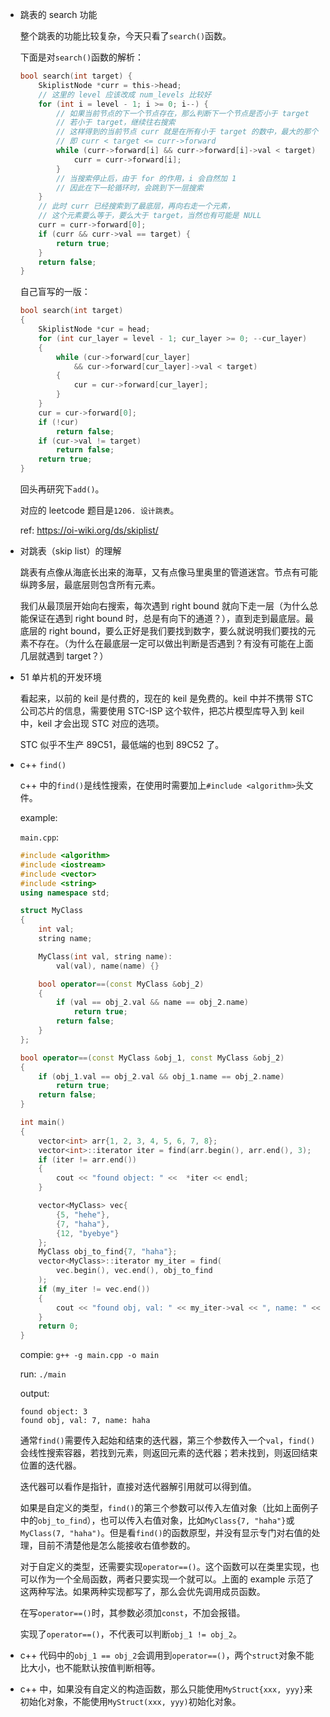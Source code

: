 * 跳表的 search 功能

    整个跳表的功能比较复杂，今天只看了`search()`函数。

    下面是对`search()`函数的解析：

    ```c
    bool search(int target) {
        SkiplistNode *curr = this->head;
        // 这里的 level 应该改成 num_levels 比较好
        for (int i = level - 1; i >= 0; i--) {
            // 如果当前节点的下一个节点存在，那么判断下一个节点是否小于 target
            // 若小于 target，继续往右搜索
            // 这样得到的当前节点 curr 就是在所有小于 target 的数中，最大的那个
            // 即 curr < target <= curr->forward
            while (curr->forward[i] && curr->forward[i]->val < target) {
                curr = curr->forward[i];
            }
            // 当搜索停止后，由于 for 的作用，i 会自然加 1
            // 因此在下一轮循环时，会跳到下一层搜索
        }
        // 此时 curr 已经搜索到了最底层，再向右走一个元素，
        // 这个元素要么等于，要么大于 target，当然也有可能是 NULL
        curr = curr->forward[0];
        if (curr && curr->val == target) {
            return true;
        } 
        return false;
    }
    ```

    自己盲写的一版：

    ```cpp
    bool search(int target)
    {
        SkiplistNode *cur = head;
        for (int cur_layer = level - 1; cur_layer >= 0; --cur_layer)
        {
            while (cur->forward[cur_layer]
                && cur->forward[cur_layer]->val < target)
            {
                cur = cur->forward[cur_layer];
            }
        }
        cur = cur->forward[0];
        if (!cur)
            return false;
        if (cur->val != target)
            return false;
        return true;
    }
    ```

    回头再研究下`add()`。

    对应的 leetcode 题目是`1206. 设计跳表`。

    ref: <https://oi-wiki.org/ds/skiplist/>

* 对跳表（skip list）的理解

    跳表有点像从海底长出来的海草，又有点像马里奥里的管道迷宫。节点有可能纵跨多层，最底层则包含所有元素。

    我们从最顶层开始向右搜索，每次遇到 right bound 就向下走一层（为什么总能保证在遇到 right bound 时，总是有向下的通道？），直到走到最底层。最底层的 right bound，要么正好是我们要找到数字，要么就说明我们要找的元素不存在。（为什么在最底层一定可以做出判断是否遇到？有没有可能在上面几层就遇到 target？）

* 51 单片机的开发环境

    看起来，以前的 keil 是付费的，现在的 keil 是免费的。keil 中并不携带 STC 公司芯片的信息，需要使用 STC-ISP 这个软件，把芯片模型库导入到 keil 中，keil 才会出现 STC 对应的选项。

    STC 似乎不生产 89C51，最低端的也到 89C52 了。

* c++ `find()`

    c++ 中的`find()`是线性搜索，在使用时需要加上`#include <algorithm>`头文件。

    example:

    `main.cpp`:

    ```cpp
    #include <algorithm>
    #include <iostream>
    #include <vector>
    #include <string>
    using namespace std;

    struct MyClass
    {
        int val;
        string name;

        MyClass(int val, string name):
            val(val), name(name) {}

        bool operator==(const MyClass &obj_2)
        {
            if (val == obj_2.val && name == obj_2.name)
                return true;
            return false;
        }
    };

    bool operator==(const MyClass &obj_1, const MyClass &obj_2)
    {
        if (obj_1.val == obj_2.val && obj_1.name == obj_2.name)
            return true;
        return false;
    }

    int main()
    {
        vector<int> arr{1, 2, 3, 4, 5, 6, 7, 8};
        vector<int>::iterator iter = find(arr.begin(), arr.end(), 3);
        if (iter != arr.end())
        {
            cout << "found object: " <<  *iter << endl;
        }

        vector<MyClass> vec{
            {5, "hehe"},
            {7, "haha"},
            {12, "byebye"}
        };
        MyClass obj_to_find{7, "haha"};
        vector<MyClass>::iterator my_iter = find(
            vec.begin(), vec.end(), obj_to_find
        );
        if (my_iter != vec.end())
        {
            cout << "found obj, val: " << my_iter->val << ", name: " << my_iter->name << endl;
        }
        return 0;
    }
    ```

    compie: `g++ -g main.cpp -o main`

    run: `./main`

    output:

    ```
    found object: 3
    found obj, val: 7, name: haha
    ```

    通常`find()`需要传入起始和结束的迭代器，第三个参数传入一个`val`，`find()`会线性搜索容器，若找到元素，则返回元素的迭代器；若未找到，则返回结束位置的迭代器。

    迭代器可以看作是指针，直接对迭代器解引用就可以得到值。

    如果是自定义的类型，`find()`的第三个参数可以传入左值对象（比如上面例子中的`obj_to_find`），也可以传入右值对象，比如`MyClass{7, "haha"}`或`MyClass(7, "haha")`。但是看`find()`的函数原型，并没有显示专门对右值的处理，目前不清楚他是怎么能接收右值参数的。

    对于自定义的类型，还需要实现`operator==()`。这个函数可以在类里实现，也可以作为一个全局函数，两者只要实现一个就可以。上面的 example 示范了这两种写法。如果两种实现都写了，那么会优先调用成员函数。

    在写`operator==()`时，其参数必须加`const`，不加会报错。

    实现了`operator==()`，不代表可以判断`obj_1 != obj_2`。

* c++ 代码中的`obj_1 == obj_2`会调用到`operator==()`，两个`struct`对象不能比大小，也不能默认按值判断相等。

* c++ 中，如果没有自定义的构造函数，那么只能使用`MyStruct{xxx, yyy}`来初始化对象，不能使用`MyStruct(xxx, yyy)`初始化对象。